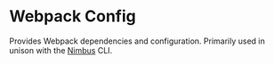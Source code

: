# Webpack Config

Provides Webpack dependencies and configuration. Primarily used in unison with the
[Nimbus](https://www.npmjs.com/package/@rajzik/nimbus) CLI.
